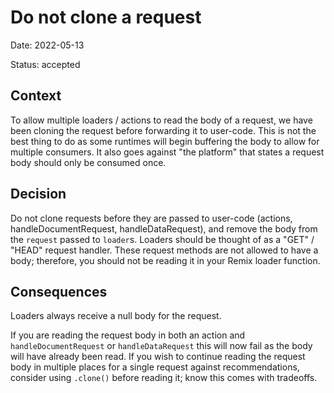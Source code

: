 # Do not clone a request

Date: 2022-05-13

Status: accepted

## Context

To allow multiple loaders / actions to read the body of a request, we have been cloning the request before forwarding it to user-code. This is not the best thing to do as some runtimes will begin buffering the body to allow for multiple consumers. It also goes against "the platform" that states a request body should only be consumed once.

## Decision

Do not clone requests before they are passed to user-code (actions, handleDocumentRequest, handleDataRequest), and remove the body from the `request` passed to `loader`s. Loaders should be thought of as a "GET" / "HEAD" request handler. These request methods are not allowed to have a body; therefore, you should not be reading it in your Remix loader function.

## Consequences

Loaders always receive a null body for the request.

If you are reading the request body in both an action and `handleDocumentRequest` or `handleDataRequest` this will now fail as the body will have already been read. If you wish to continue reading the request body in multiple places for a single request against recommendations, consider using `.clone()` before reading it; know this comes with tradeoffs.
